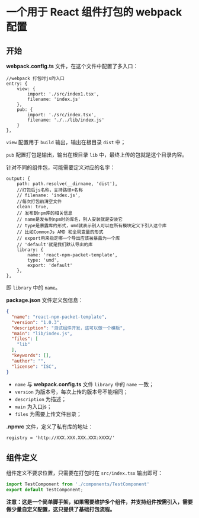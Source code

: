 # 一个用于 React 组件打包的 webpack 配置

## 开始
**webpack.config.ts** 文件，在这个文件中配置了多入口：
``` node
//webpack 打包时js的入口
entry: {
    view: {
        import: './src/index1.tsx',
        filename: 'index.js'
    },
    pub: {
        import: './src/index.tsx',
        filename: './../lib/index.js'
    }
},
```
`view` 配置用于 `build` 输出，输出在根目录 `dist` 中；

`pub` 配置打包是输出，输出在根目录 `lib` 中，最终上传的包就是这个目录内容。

针对不同的组件包，可能需要定义对应的名字：
``` node
output: {
    path: path.resolve(__dirname, 'dist'),
    //打包后js名称，支持路径+名称
    // filename: 'index.js',
    //每次打包前清空文件
    clean: true,
    // 发布到npm库的相关信息
    // name是发布到npm时的库名，别人安装就是安装它
    // type是暴露库的形式，umd就表示别人可以在所有模块定义下引入这个库
    // 比如CommonJs AMD 和全局变量的形式
    // export用来指定哪一个导出应该被暴露为一个库
    // 'default'就是我们默认导出的库
    library: {
        name: 'react-npm-packet-template',
        type: 'umd',
        export: 'default'
    },
},
```
即 `library` 中的 `name`。

**package.json** 文件定义包信息：
``` json
{
  "name": "react-npm-packet-template",
  "version": "1.0.3",
  "description": "测试组件开发，这可以做一个模板",
  "main": "lib/index.js",
  "files": [
    "lib"
  ],
  "keywords": [],
  "author": "",
  "license": "ISC",
}
```
- `name` 与 **webpack.config.ts** 文件 `library` 中的 `name` 一致；
- `version` 为版本号，每次上传的版本号不能相同；
- `description` 为描述；
- `main` 为入口js；
- `files` 为需要上传文件目录；
  
**.npmrc** 文件，定义了私有库的地址：
``` txt
registry = 'http://XXX.XXX.XXX.XXX:XXXX/'
```
## 组件定义
组件定义不要求位置，只需要在打包时在 `src/index.tsx` 输出即可：
``` jsx
import TestComponent from './components/TestComponent'
export default TestComponent;
```

**注意：这是一个简单脚手架，如果需要维护多个组件，并支持组件按需引入，需要做少量自定义配置，这只提供了基础打包流程。**
